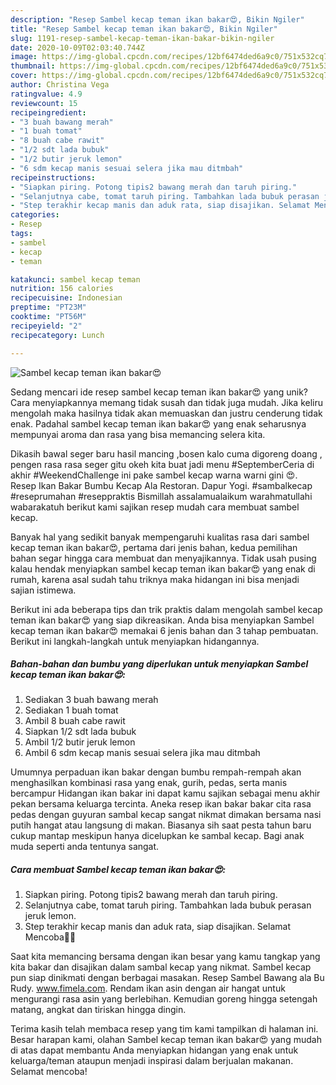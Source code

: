 ```yaml
---
description: "Resep Sambel kecap teman ikan bakar😍, Bikin Ngiler"
title: "Resep Sambel kecap teman ikan bakar😍, Bikin Ngiler"
slug: 1191-resep-sambel-kecap-teman-ikan-bakar-bikin-ngiler
date: 2020-10-09T02:03:40.744Z
image: https://img-global.cpcdn.com/recipes/12bf6474ded6a9c0/751x532cq70/sambel-kecap-teman-ikan-bakar😍-foto-resep-utama.jpg
thumbnail: https://img-global.cpcdn.com/recipes/12bf6474ded6a9c0/751x532cq70/sambel-kecap-teman-ikan-bakar😍-foto-resep-utama.jpg
cover: https://img-global.cpcdn.com/recipes/12bf6474ded6a9c0/751x532cq70/sambel-kecap-teman-ikan-bakar😍-foto-resep-utama.jpg
author: Christina Vega
ratingvalue: 4.9
reviewcount: 15
recipeingredient:
- "3 buah bawang merah"
- "1 buah tomat"
- "8 buah cabe rawit"
- "1/2 sdt lada bubuk"
- "1/2 butir jeruk lemon"
- "6 sdm kecap manis sesuai selera jika mau ditmbah"
recipeinstructions:
- "Siapkan piring. Potong tipis2 bawang merah dan taruh piring."
- "Selanjutnya cabe, tomat taruh piring. Tambahkan lada bubuk perasan jeruk lemon."
- "Step terakhir kecap manis dan aduk rata, siap disajikan. Selamat Mencoba🙏🙏"
categories:
- Resep
tags:
- sambel
- kecap
- teman

katakunci: sambel kecap teman 
nutrition: 156 calories
recipecuisine: Indonesian
preptime: "PT23M"
cooktime: "PT56M"
recipeyield: "2"
recipecategory: Lunch

---
```



![Sambel kecap teman ikan bakar😍](https://img-global.cpcdn.com/recipes/12bf6474ded6a9c0/751x532cq70/sambel-kecap-teman-ikan-bakar😍-foto-resep-utama.jpg)

Sedang mencari ide resep sambel kecap teman ikan bakar😍 yang unik? Cara menyiapkannya memang tidak susah dan tidak juga mudah. Jika keliru mengolah maka hasilnya tidak akan memuaskan dan justru cenderung tidak enak. Padahal sambel kecap teman ikan bakar😍 yang enak seharusnya mempunyai aroma dan rasa yang bisa memancing selera kita.

Dikasih bawal seger baru hasil mancing ,bosen kalo cuma digoreng doang , pengen rasa rasa seger gitu okeh kita buat jadi menu #SeptemberCeria di akhir #WeekendChallenge ini pake sambel kecap warna warni gini 😍. Resep Ikan Bakar Bumbu Kecap Ala Restoran. Dapur Yogi. #sambalkecap #reseprumahan #reseppraktis Bismillah assalamualaikum warahmatullahi wabarakatuh berikut kami sajikan resep mudah cara membuat sambel kecap.

Banyak hal yang sedikit banyak mempengaruhi kualitas rasa dari sambel kecap teman ikan bakar😍, pertama dari jenis bahan, kedua pemilihan bahan segar hingga cara membuat dan menyajikannya. Tidak usah pusing kalau hendak menyiapkan sambel kecap teman ikan bakar😍 yang enak di rumah, karena asal sudah tahu triknya maka hidangan ini bisa menjadi sajian istimewa.


Berikut ini ada beberapa tips dan trik praktis dalam mengolah sambel kecap teman ikan bakar😍 yang siap dikreasikan. Anda bisa menyiapkan Sambel kecap teman ikan bakar😍 memakai 6 jenis bahan dan 3 tahap pembuatan. Berikut ini langkah-langkah untuk menyiapkan hidangannya.

<!--inarticleads1-->

##### Bahan-bahan dan bumbu yang diperlukan untuk menyiapkan Sambel kecap teman ikan bakar😍:

1. Sediakan 3 buah bawang merah
1. Sediakan 1 buah tomat
1. Ambil 8 buah cabe rawit
1. Siapkan 1/2 sdt lada bubuk
1. Ambil 1/2 butir jeruk lemon
1. Ambil 6 sdm kecap manis sesuai selera jika mau ditmbah


Umumnya perpaduan ikan bakar dengan bumbu rempah-rempah akan menghasilkan kombinasi rasa yang enak, gurih, pedas, serta manis bercampur Hidangan ikan bakar ini dapat kamu sajikan sebagai menu akhir pekan bersama keluarga tercinta. Aneka resep ikan bakar bakar cita rasa pedas dengan guyuran sambal kecap sangat nikmat dimakan bersama nasi putih hangat atau langsung di makan. Biasanya sih saat pesta tahun baru cukup mantap meskipun hanya dicelupkan ke sambal kecap. Bagi anak muda seperti anda tentunya sangat. 

<!--inarticleads2-->

##### Cara membuat Sambel kecap teman ikan bakar😍:

1. Siapkan piring. Potong tipis2 bawang merah dan taruh piring.
1. Selanjutnya cabe, tomat taruh piring. Tambahkan lada bubuk perasan jeruk lemon.
1. Step terakhir kecap manis dan aduk rata, siap disajikan. Selamat Mencoba🙏🙏


Saat kita memancing bersama dengan ikan besar yang kamu tangkap yang kita bakar dan disajikan dalam sambal kecap yang nikmat. Sambel kecap pun siap dinikmati dengan berbagai masakan. Resep Sambel Bawang ala Bu Rudy. www.fimela.com. Rendam ikan asin dengan air hangat untuk mengurangi rasa asin yang berlebihan. Kemudian goreng hingga setengah matang, angkat dan tiriskan hingga dingin. 

Terima kasih telah membaca resep yang tim kami tampilkan di halaman ini. Besar harapan kami, olahan Sambel kecap teman ikan bakar😍 yang mudah di atas dapat membantu Anda menyiapkan hidangan yang enak untuk keluarga/teman ataupun menjadi inspirasi dalam berjualan makanan. Selamat mencoba!
